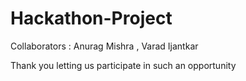 # Hackathon-Project
Collaborators : Anurag Mishra , Varad Ijantkar


Thank you letting us participate in such an opportunity
